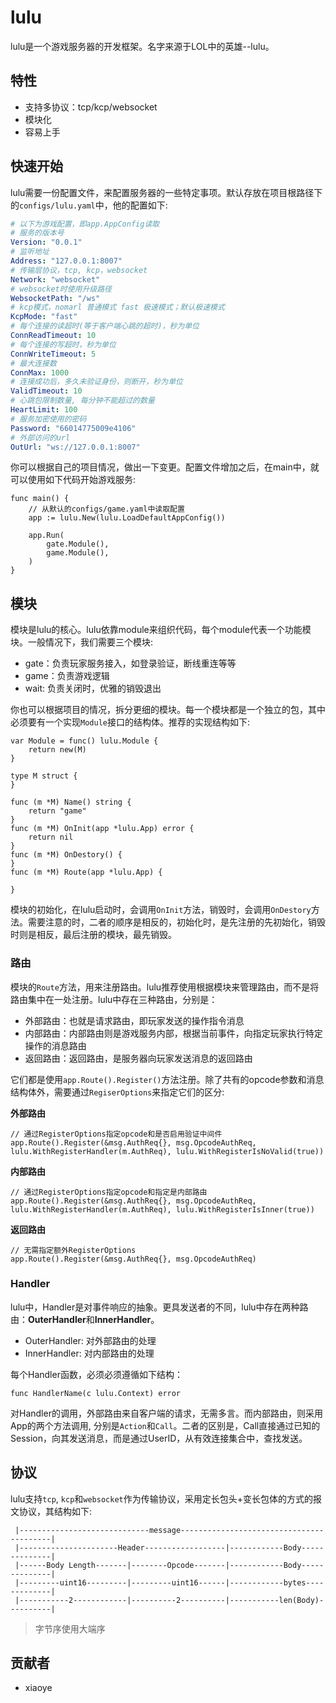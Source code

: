 # lulu

lulu是一个游戏服务器的开发框架。名字来源于LOL中的英雄--lulu。

## 特性

* 支持多协议：tcp/kcp/websocket
* 模块化
* 容易上手

## 快速开始

lulu需要一份配置文件，来配置服务器的一些特定事项。默认存放在项目根路径下的`configs/lulu.yaml`中，他的配置如下:

```yaml
# 以下为游戏配置，即app.AppConfig读取
# 服务的版本号
Version: "0.0.1"
# 监听地址
Address: "127.0.0.1:8007"
# 传输层协议，tcp, kcp，websocket
Network: "websocket"
# websocket时使用升级路径
WebsocketPath: "/ws"
# kcp模式，nomarl 普通模式 fast 极速模式；默认极速模式
KcpMode: "fast"
# 每个连接的读超时(等于客户端心跳的超时)，秒为单位
ConnReadTimeout: 10
# 每个连接的写超时，秒为单位
ConnWriteTimeout: 5
# 最大连接数
ConnMax: 1000
# 连接成功后，多久未验证身份，则断开，秒为单位
ValidTimeout: 10
# 心跳包限制数量, 每分钟不能超过的数量
HeartLimit: 100
# 服务加密使用的密码
Password: "66014775009e4106"
# 外部访问的url
OutUrl: "ws://127.0.0.1:8007"
```

你可以根据自己的项目情况，做出一下变更。配置文件增加之后，在main中，就可以使用如下代码开始游戏服务:

```golang
func main() {
	// 从默认的configs/game.yaml中读取配置
	app := lulu.New(lulu.LoadDefaultAppConfig())

	app.Run(
		gate.Module(),
		game.Module(),
	)
}
```

## 模块

模块是lulu的核心。lulu依靠module来组织代码，每个module代表一个功能模块。一般情况下，我们需要三个模块:

- gate：负责玩家服务接入，如登录验证，断线重连等等
- game：负责游戏逻辑
- wait: 负责关闭时，优雅的销毁退出

你也可以根据项目的情况，拆分更细的模块。每一个模块都是一个独立的包，其中必须要有一个实现`Module`接口的结构体。推荐的实现结构如下:

```golang
var Module = func() lulu.Module {
	return new(M)
}

type M struct {
}

func (m *M) Name() string {
	return "game"
}
func (m *M) OnInit(app *lulu.App) error {
	return nil
}
func (m *M) OnDestory() {
}
func (m *M) Route(app *lulu.App) {

}
```

模块的初始化，在lulu启动时，会调用`OnInit`方法，销毁时，会调用`OnDestory`方法。需要注意的时，二者的顺序是相反的，初始化时，是先注册的先初始化，销毁时则是相反，最后注册的模块，最先销毁。

### 路由

模块的`Route`方法，用来注册路由。lulu推荐使用根据模块来管理路由，而不是将路由集中在一处注册。lulu中存在三种路由，分别是：

- 外部路由：也就是请求路由，即玩家发送的操作指令消息
- 内部路由：内部路由则是游戏服务内部，根据当前事件，向指定玩家执行特定操作的消息路由
- 返回路由：返回路由，是服务器向玩家发送消息的返回路由

它们都是使用`app.Route().Register()`方法注册。除了共有的opcode参数和消息结构体外，需要通过`RegiserOptions`来指定它们的区分:

**外部路由**

```golang
// 通过RegisterOptions指定opcode和是否启用验证中间件
app.Route().Register(&msg.AuthReq{}, msg.OpcodeAuthReq, lulu.WithRegisterHandler(m.AuthReq), lulu.WithRegisterIsNoValid(true))
```

**内部路由**

```golang
// 通过RegisterOptions指定opcode和指定是内部路由
app.Route().Register(&msg.AuthReq{}, msg.OpcodeAuthReq, lulu.WithRegisterHandler(m.AuthReq), lulu.WithRegisterIsInner(true))
```


**返回路由**

```golang
// 无需指定额外RegisterOptions
app.Route().Register(&msg.AuthReq{}, msg.OpcodeAuthReq)
```

### Handler

lulu中，Handler是对事件响应的抽象。更具发送者的不同，lulu中存在两种路由：**OuterHandler**和**InnerHandler**。

- OuterHandler: 对外部路由的处理
- InnerHandler: 对内部路由的处理

每个Handler函数，必须必须遵循如下结构：

```golang
func HandlerName(c lulu.Context) error
```

对Handler的调用，外部路由来自客户端的请求，无需多言。而内部路由，则采用App的两个方法调用, 分别是`Action`和`Call`。二者的区别是，Call直接通过已知的Session，向其发送消息，而是通过UserID，从有效连接集合中，查找发送。

## 协议

lulu支持`tcp`, `kcp`和`websocket`作为传输协议，采用定长包头+变长包体的方式的报文协议，其结构如下:

```
 |-----------------------------message-----------------------------------------|
 |----------------------Header------------------|------------Body--------------|
 |------Body Length-------|--------Opcode-------|------------Body--------------|
 |---------uint16---------|---------uint16------|------------bytes-------------|
 |-----------2------------|----------2----------|-----------len(Body)----------|
```

> 字节序使用大端序

## 贡献者

- xiaoye